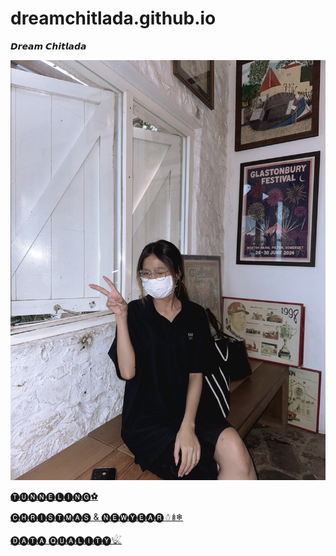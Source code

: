 # dreamchitlada.github.io
 𝘿𝙧𝙚𝙖𝙢 𝘾𝙝𝙞𝙩𝙡𝙖𝙙𝙖

 
![alt text](images/image-clddd.jpeg)

[🅣🅤🅝🅝🅔🅛🅘🅝🅖✿](tunneling.md)

[🅒🅗🅡🅘🅢🅣🅜🅐🅢 & 🅝🅔🅦🅨🅔🅐🅡☃︎𖢔❄︎](e-card.md)

[🅓🅐🅣🅐 🅠🅤🅐🅛🅘🅣🅨𓆤](dataquality.md)
